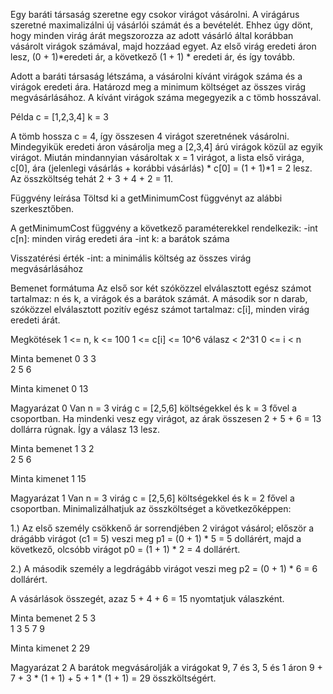 Egy baráti társaság szeretne egy csokor virágot vásárolni. A virágárus szeretné maximalizálni új vásárlói számát és a bevételét. Ehhez úgy dönt, hogy minden virág árát megszorozza az adott vásárló által korábban vásárolt virágok számával, majd hozzáad egyet. Az első virág eredeti áron lesz, (0 + 1)*eredeti ár, a következő (1 + 1) * eredeti ár, és így tovább.

Adott a baráti társaság létszáma, a vásárolni kívánt virágok száma és a virágok eredeti ára. Határozd meg a minimum költséget az összes virág megvásárlásához. A kívánt virágok száma megegyezik a c tömb hosszával.

Példa
c = [1,2,3,4]
k = 3

A  tömb hossza c = 4, így összesen 4 virágot szeretnének vásárolni. Mindegyikük eredeti áron vásárolja meg a [2,3,4] árú virágok közül az egyik virágot. Miután mindannyian vásároltak x = 1 virágot, a lista első virága, c[0], ára (jelenlegi vásárlás  +  korábbi vásárlás) * c[0]  =  (1 + 1)*1  =  2 lesz. Az összköltség tehát 2 + 3 + 4 + 2  =  11.

Függvény leírása
Töltsd ki a getMinimumCost függvényt az alábbi szerkesztőben.

A getMinimumCost függvény a következő paraméterekkel rendelkezik:
-int c[n]: minden virág eredeti ára
-int k: a barátok száma

Visszatérési érték
-int: a minimális költség az összes virág megvásárlásához

Bemenet formátuma
Az első sor két szóközzel elválasztott egész számot tartalmaz: n és k, a virágok és a barátok számát.
A második sor n darab, szóközzel elválasztott pozitív egész számot tartalmaz: c[i], minden virág eredeti árát.

Megkötések
1 <= n, k <= 100
1 <= c[i] <= 10^6
válasz < 2^31
0 <= i < n

Minta bemenet 0
3 3  
2 5 6  

Minta kimenet 0
13  

Magyarázat 0
Van n = 3 virág c = [2,5,6] költségekkel és k = 3 fővel a csoportban. Ha mindenki vesz egy virágot, az árak összesen 2 + 5 + 6 = 13 dollárra rúgnak. Így a válasz 13 lesz.

Minta bemenet 1
3 2  
2 5 6  

Minta kimenet 1
15  

Magyarázat 1
Van  n = 3 virág c = [2,5,6] költségekkel és k = 2 fővel a csoportban. Minimalizálhatjuk az összköltséget a következőképpen:

1.) Az első személy csökkenő ár sorrendjében 2 virágot vásárol; először a drágább virágot (c1 = 5) veszi meg p1 = (0 + 1) * 5 = 5 dollárért, majd a következő, olcsóbb virágot p0 = (1 + 1) * 2 = 4 dollárért.

2.) A második személy a legdrágább virágot veszi meg p2 = (0 + 1) * 6 = 6 dollárért.

A vásárlások összegét, azaz 5 + 4 + 6 = 15 nyomtatjuk válaszként.

Minta bemenet 2
5 3  
1 3 5 7 9  

Minta kimenet 2
29  

Magyarázat 2
A barátok megvásárolják a virágokat 9, 7 és 3, 5 és 1 áron 9 + 7 + 3 * (1 + 1) + 5 + 1 * (1 + 1) = 29 összköltségért. 
